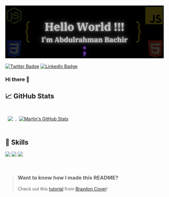 ![Ba72an's GitHub Banner](./assets/githubBanner.png)

[![Twitter Badge](https://img.shields.io/badge/Twitter-Profile-informational?style=flat&logo=twitter&logoColor=white&color=1CA2F1)](https://twitter.com/Ba72an)
[![LinkedIn Badge](https://img.shields.io/badge/LinkedIn-Profile-informational?style=flat&logo=linkedin&logoColor=white&color=0D76A8)](https://www.linkedin.com/in/ab-bachir)

### Hi there 👋

## &#x1f4c8; GitHub Stats

<br>

<a href="https://github.com/ba72an">
  <img align="center" style="margin:0.5rem" src="https://github-readme-stats.vercel.app/api/top-langs/?username=ba72an&hide=html,css&title_color=ffffff&text_color=c9cacc&icon_color=4AB197&bg_color=1A2B34" />
</a>

<a href="https://github.com/ba72an">
  <img align="center" style="margin:0.5rem" src="https://github-readme-stats.vercel.app/api?username=ba72an&show_icons=true&line_height=27&count_private=true&title_color=ffffff&text_color=c9cacc&icon_color=4AB097&bg_color=1A2B34" alt="Martin's GitHub Stats" />
</a>

<br>
<br>

## 💼 Skills
![](https://img.shields.io/badge/Code-HTML-informational?style=flat&logo=HTML5&logoColor=orange&color=FF4C29)
![](https://img.shields.io/badge/Code-CSS-informational?style=flat&logo=CSS3&logoColor=9cf&color=2965f1)
![](https://img.shields.io/badge/Code-JavaScript-informational?style=flat&logo=JavaScript&logoColor=yellow&color=FFD523)

<br>

> ### Want to know how I made this README?
>
> Check out this [tutorial](https://braydoncoyer.dev/blog/creating-a-killer-github-profile-readme-part-1/) from [Braydon Coyer](https://github.com/braydoncoyer)!

<!--
**Ba72an/Ba72an** is a ✨ _special_ ✨ repository because its `README.md` (this file) appears on your GitHub profile.

Here are some ideas to get you started:

- 🔭 I’m currently working on ...
- 🌱 I’m currently learning ...
- 👯 I’m looking to collaborate on ...
- 🤔 I’m looking for help with ...
- 💬 Ask me about ...
- 📫 How to reach me: ...
- 😄 Pronouns: ...
- ⚡ Fun fact: ...
-->

